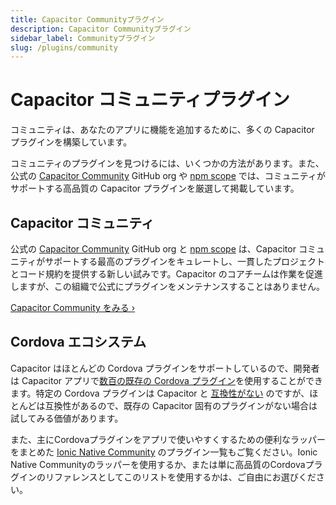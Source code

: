 ```yaml
---
title: Capacitor Communityプラグイン
description: Capacitor Communityプラグイン
sidebar_label: Communityプラグイン
slug: /plugins/community
---
```


# Capacitor コミュニティプラグイン

コミュニティは、あなたのアプリに機能を追加するために、多くの Capacitor プラグインを構築しています。

コミュニティのプラグインを見つけるには、いくつかの方法があります。また、公式の [Capacitor Community](https://github.com/capacitor-community) GitHub org や [npm scope](https://npmjs.com/~capacitor-community) では、コミュニティがサポートする高品質の Capacitor プラグインを厳選して掲載しています。

## Capacitor コミュニティ

公式の [Capacitor Community](https://github.com/capacitor-community) GitHub org と [npm scope](https://npmjs.com/~capacitor-community) は、Capacitor コミュニティがサポートする最高のプラグインをキュレートし、一貫したプロジェクトとコード規約を提供する新しい試みです。Capacitor のコアチームは作業を促進しますが、この組織で公式にプラグインをメンテナンスすることはありません。

[Capacitor Community をみる &#8250;](https://github.com/capacitor-community)

## Cordova エコシステム

Capacitor はほとんどの Cordova プラグインをサポートしているので、開発者は Capacitor アプリで[数百の既存の Cordova プラグイン](https://cordova.apache.org/plugins/)を使用することができます。特定の Cordova プラグインは Capacitor と [互換性がない](/docs/plugins/cordova#known-incompatible-plugins) のですが、ほとんどは互換性があるので、既存の Capacitor 固有のプラグインがない場合は試してみる価値があります。

また、主にCordovaプラグインをアプリで使いやすくするための便利なラッパーをまとめた [Ionic Native Community](https://ionicframework.com/docs/native/community) のプラグイン一覧もご覧ください。Ionic Native Communityのラッパーを使用するか、または単に高品質のCordovaプラグインのリファレンスとしてこのリストを使用するかは、ご自由にお選びください。
